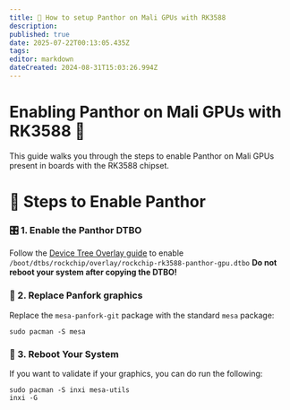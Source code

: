 ```yaml
---
title: 🐾 How to setup Panthor on Mali GPUs with RK3588
description: 
published: true
date: 2025-07-22T00:13:05.435Z
tags: 
editor: markdown
dateCreated: 2024-08-31T15:03:26.994Z
---
```


# Enabling Panthor on Mali GPUs with RK3588 🚀

This guide walks you through the steps to enable Panthor on Mali GPUs present in boards with the RK3588 chipset.

# 🔧 Steps to Enable Panthor 

### 🎛️ 1. Enable the Panthor DTBO
Follow the [Device Tree Overlay guide](/how-to/how-to-enable-dtbos) to enable
`/boot/dtbs/rockchip/overlay/rockchip-rk3588-panthor-gpu.dtbo`
**Do not reboot your system after copying the DTBO!**

### 🔄 2. Replace Panfork graphics

Replace the `mesa-panfork-git` package with the standard `mesa` package:

```  
sudo pacman -S mesa
```

### 🔁 3. Reboot Your System 
If you want to validate if your graphics, you can do run the following:
```
sudo pacman -S inxi mesa-utils
inxi -G
```